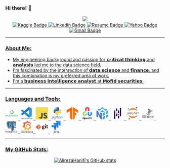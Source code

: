 ### Hi there! 👋

<div id="header" align="center">
  <img src="https://media2.giphy.com/media/3oKIPEqDGUULpEU0aQ/giphy.gif" width="300"/>
</div>

<div id="badges" align="center">
  <a href="https://www.kaggle.com/alirezahanifi">
    <img src="https://img.shields.io/badge/Kaggle-20BEFF?style=for-the-badge&logo=Kaggle&logoColor=white" alt="Kaggle Badge"/>
  </a>  
  <a href="https://www.linkedin.com/in/alireza-hanifi/">
    <img src="https://img.shields.io/badge/LinkedIn-blue?style=for-the-badge&logo=linkedin&logoColor=white" alt="LinkedIn Badge"/>
  </a>
  <a href="https://github.com/AlirezaHanifi/My_CV/blob/master/AlirezaHanifi's%20English%20resume.pdf/">
    <img src="https://img.shields.io/badge/Resume-black?style=for-the-badge&logo=github&logoColor=white" alt="Resume Badge"/>
  </a>  
  <a href="mailto:hanifi1375@yahoo.com">
    <img src="https://img.shields.io/badge/Yahoo-blueviolet?style=for-the-badge&logo=yahoo&logoColor=white" alt="Yahoo Badge"/>
  </a>
  <a href="mailto:a.hanifi1375@gmail.com">
    <img src="https://img.shields.io/badge/Gmail-lightgray?style=for-the-badge&logo=gmail&logoColor=red" alt="Gmail Badge"/>
</div>

---

### About Me:
- My engineering background and passion for 𝗰𝗿𝗶𝘁𝗶𝗰𝗮𝗹 𝘁𝗵𝗶𝗻𝗸𝗶𝗻𝗴 and 𝗮𝗻𝗮𝗹𝘆𝘀𝗶𝘀 led me to the data science field.
- I'm fascinated by the intersection of 𝗱𝗮𝘁𝗮 𝘀𝗰𝗶𝗲𝗻𝗰𝗲 and 𝗳𝗶𝗻𝗮𝗻𝗰𝗲, and this combination is my preferred area of work.
-  I'm a 𝗯𝘂𝘀𝗶𝗻𝗲𝘀𝘀 𝗶𝗻𝘁𝗲𝗹𝗹𝗶𝗴𝗲𝗻𝗰𝗲 𝗮𝗻𝗮𝗹𝘆𝘀𝘁 at 𝗠𝗼𝗳𝗶𝗱 𝘀𝗲𝗰𝘂𝗿𝗶𝘁𝗶𝗲𝘀.

---

### Languages and Tools:
<div>
  <img src="https://github.com/devicons/devicon/blob/master/icons/anaconda/anaconda-original-wordmark.svg" title="Anaconda" alt="Anaconda" width="40" height="40"/>&nbsp;
  <img src="https://github.com/devicons/devicon/blob/master/icons/vscode/vscode-original-wordmark.svg" title="Visual Studio Code" alt="Visual Studio Code" width="40" height="40"/>&nbsp;
  <img src="https://github.com/devicons/devicon/blob/master/icons/javascript/javascript-original.svg" title="JavaScript" alt="JavaScript" width="40" height="40"/>&nbsp;
  <img src="https://github.com/devicons/devicon/blob/master/icons/python/python-original-wordmark.svg" title="Python" alt="Python" width="40" height="40"/>&nbsp;
  <img src="https://github.com/devicons/devicon/blob/master/icons/tensorflow/tensorflow-original.svg" title="Tensorflow" alt="Tensorflow" width="40" height="40"/>&nbsp;
  <img src="https://github.com/devicons/devicon/blob/master/icons/opencv/opencv-original-wordmark.svg" title="OpenCV" alt="OpenCV" width="40" height="40"/>&nbsp;
  <img src="https://github.com/devicons/devicon/blob/master/icons/numpy/numpy-original.svg" title="Numpy" alt="Numpy" width="40" height="40"/>&nbsp;
  <img src="https://github.com/devicons/devicon/blob/master/icons/pandas/pandas-original.svg" title="Pandas" alt="Pandas" width="40" height="40"/>&nbsp;
  <img src="https://github.com/devicons/devicon/blob/master/icons/jupyter/jupyter-original-wordmark.svg" title="Jupyter" alt="Jupyter" width="40" height="40"/>&nbsp;
  <img src="https://github.com/devicons/devicon/blob/master/icons/microsoftsqlserver/microsoftsqlserver-plain-wordmark.svg"  title="Microsoft SQL Server" alt="Microsoft SQL Server" width="40" height="40"/>&nbsp;
  <img src="https://github.com/devicons/devicon/blob/master/icons/postgresql/postgresql-original-wordmark.svg"  title="PostgreSQL" alt="PostgreSQL" width="40" height="40"/>&nbsp;
  <img src="https://github.com/devicons/devicon/blob/master/icons/grafana/grafana-original-wordmark.svg"  title="Grafana" alt="Grafana" width="40" height="40"/>&nbsp;
  <img src="https://github.com/devicons/devicon/blob/master/icons/git/git-original-wordmark.svg" title="Git" **alt="Git" width="40" height="40"/>
  <img src="https://github.com/devicons/devicon/blob/master/icons/jira/jira-original-wordmark.svg" title="Jira" **alt="Jira" width="40" height="40"/>
</div>
  
---
  
### My GitHub Stats:  
  
<div id="header" align="center">
  <img src="https://github-readme-stats.vercel.app/api?username=AlirezaHanifi&show_icons=true&theme=react" alt="AlirezaHanifi's GitHub stats"/>
</div>
